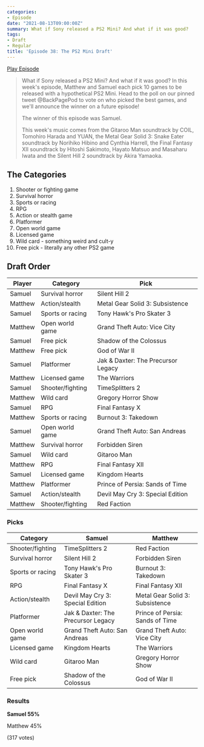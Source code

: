 ```yaml
---
categories:
- Episode
date: "2021-08-13T09:00:00Z"
summary: What if Sony released a PS2 Mini? And what if it was good?
tags:
- Draft
- Regular
title: 'Episode 38: The PS2 Mini Draft'
---
```


[Play Episode](https://shows.acast.com/the-back-page-a-video-games-podcast/episodes/6249ec71be92a6001320e9b4)
> What if Sony released a PS2 Mini? And what if it was good? In this week's episode, Matthew and Samuel each pick 10 games to be released with a hypothetical PS2 Mini. Head to the poll on our pinned tweet @BackPagePod to vote on who picked the best games, and we'll announce the winner on a future episode!
>
> The winner of this episode was Samuel.
>
> This week's music comes from the Gitaroo Man soundtrack by COIL, Tomohiro Harada and YUAN, the Metal Gear Solid 3: Snake Eater soundtrack by Norihiko Hibino and Cynthia Harrell, the Final Fantasy XII soundtrack by Hitoshi Sakimoto, Hayato Matsuo and Masaharu Iwata and the Silent Hill 2 soundtrack by Akira Yamaoka.

## The Categories
1. Shooter or fighting game
2. Survival horror
3. Sports or racing
4. RPG
5. Action or stealth game
6. Platformer
7. Open world game
8. Licensed game
9. Wild card - something weird and cult-y
10. Free pick - literally any other PS2 game


## Draft Order

| Player  | Category  | Pick                                           |
|-----------|-----|------------------------------------------------|
|Samuel | Survival horror  | Silent Hill 2   |
|Matthew | Action/stealth   | Metal Gear Solid 3: Subsistence |
|Samuel | Sports or racing | Tony Hawk's Pro Skater 3   |
|Matthew | Open world game | Grand Theft Auto: Vice City  |
|Samuel | Free pick  | Shadow of the Colossus |
|Matthew | Free pick  | God of War II     |
|Samuel | Platformer  | Jak & Daxter: The Precursor Legacy  |
|Matthew | Licensed game  | The Warriors   |
|Samuel | Shooter/fighting | TimeSplitters 2   |
|Matthew | Wild card   | Gregory Horror Show   |
|Samuel | RPG | Final Fantasy X    |
|Matthew | Sports or racing  | Burnout 3: Takedown  |
|Samuel | Open world game  | Grand Theft Auto: San Andreas  |
|Matthew | Survival horror  | Forbidden Siren  |
|Samuel | Wild card   | Gitaroo Man   |
|Matthew | RPG  | Final Fantasy XII    |
|Samuel | Licensed game   | Kingdom Hearts  |
|Matthew | Platformer  | Prince of Persia: Sands of Time  |
|Samuel | Action/stealth  | Devil May Cry 3: Special Edition  |
|Matthew | Shooter/fighting | Red Faction    |

### Picks

| Category         | Samuel                             | Matthew                         |
|------------------|------------------------------------|---------------------------------|
| Shooter/fighting | TimeSplitters 2                    | Red Faction                     |
| Survival horror  | Silent Hill 2                      | Forbidden Siren                 |
| Sports or racing | Tony Hawk's Pro Skater 3           | Burnout 3: Takedown             |
| RPG              | Final Fantasy X                    | Final Fantasy XII               |
| Action/stealth   | Devil May Cry 3: Special Edition   | Metal Gear Solid 3: Subsistence |
| Platformer       | Jak & Daxter: The Precursor Legacy | Prince of Persia: Sands of Time |
| Open world game  | Grand Theft Auto: San Andreas      | Grand Theft Auto: Vice City     |
| Licensed game    | Kingdom Hearts                     | The Warriors                    |
| Wild card        | Gitaroo Man                        | Gregory Horror Show             |
| Free pick        | Shadow of the Colossus             | God of War II                   |

### Results

**Samuel 55%**

Matthew 45%

(317 votes)
